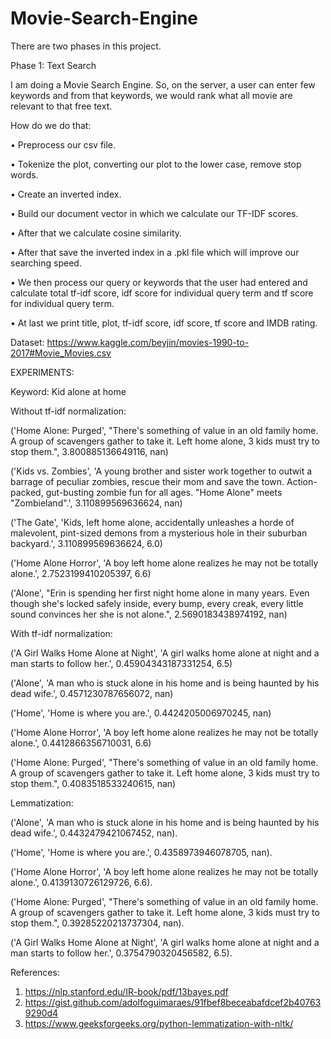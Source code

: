 # Movie-Search-Engine

There are two phases in this project.

Phase 1: Text Search

I am doing a Movie Search Engine. So, on the server, a user can enter few keywords and from that keywords, we would rank what all movie are relevant to that free text.

How do we do that:

•	Preprocess our csv file.

•	Tokenize the plot, converting our plot to the lower case, remove stop words.

•	Create an inverted index.

•	Build our document vector in which we calculate our TF-IDF scores.

•	After that we calculate cosine similarity.

•	After that save the inverted index in a .pkl file which will improve our searching speed.

•	We then process our query or keywords that the user had entered and calculate total tf-idf score, idf score for individual query 	 term and tf score for individual query term.

•	At last we print title, plot, tf-idf score, idf score, tf score and IMDB rating.

Dataset: https://www.kaggle.com/beyjin/movies-1990-to-2017#Movie_Movies.csv

EXPERIMENTS:

Keyword: Kid alone at home

Without tf-idf normalization:

('Home Alone: Purged', "There's something of value in an old family home. A group of scavengers gather to take it. Left home alone, 3 kids must try to stop them.", 3.800885136649116, nan)

('Kids vs. Zombies', 'A young brother and sister work together to outwit a barrage of peculiar zombies, rescue their mom and save the town. Action-packed, gut-busting zombie fun for all ages. "Home Alone" meets "Zombieland".', 3.110899569636624, nan)

('The Gate', 'Kids, left home alone, accidentally unleashes a horde of malevolent, pint-sized demons from a mysterious hole in their suburban backyard.', 3.110899569636624, 6.0)

('Home Alone Horror', 'A boy left home alone realizes he may not be totally alone.', 2.7523199410205397, 6.6)

('Alone', "Erin is spending her first night home alone in many years. Even though she's locked safely inside, every bump, every creak, every little sound convinces her she is not alone.", 2.5690183438974192, nan)



With tf-idf normalization:

('A Girl Walks Home Alone at Night', 'A girl walks home alone at night and a man starts to follow her.', 0.45904343187331254, 6.5)

 ('Alone', 'A man who is stuck alone in his home and is being haunted by his dead wife.', 0.4571230787656072, nan)
 
('Home', 'Home is where you are.', 0.4424205006970245, nan)

('Home Alone Horror', 'A boy left home alone realizes he may not be totally alone.', 0.4412866356710031, 6.6)

('Home Alone: Purged', "There's something of value in an old family home. A group of scavengers gather to take it. Left home alone, 3 kids must try to stop them.", 0.4083518533240615, nan)

Lemmatization:

('Alone', 'A man who is stuck alone in his home and is being haunted by his dead wife.', 0.4432479421067452, nan).

 ('Home', 'Home is where you are.', 0.4358973946078705, nan).
	
('Home Alone Horror', 'A boy left home alone realizes he may not be totally alone.', 0.4139130726129726, 6.6).

('Home Alone: Purged', "There's something of value in an old family home. A group of scavengers gather to take it. Left home alone, 3 kids must try to stop them.", 0.39285220213737304, nan).

('A Girl Walks Home Alone at Night', 'A girl walks home alone at night and a man starts to follow her.', 0.3754790320456582, 6.5).


References:
1.	https://nlp.stanford.edu/IR-book/pdf/13bayes.pdf
2.	https://gist.github.com/adolfoguimaraes/91fbef8beceabafdcef2b407639290d4
3.	https://www.geeksforgeeks.org/python-lemmatization-with-nltk/

